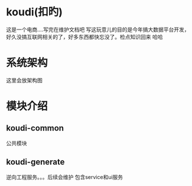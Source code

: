 # koudi(扣旳)

这是一个电商....写完在维护文档吧 写这玩意儿的目的是今年搞大数据平台开发，好久没搞互联网相关的了，好多东西都快忘没了。检点知识回来 哈哈

# 系统架构

这里会放架构图

# 模块介绍

## koudi-common

公共模块

## koudi-generate

逆向工程服务。。。后续会维护 包含service和ui服务

## 

